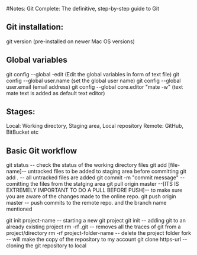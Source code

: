 #Notes: Git Complete: The definitive, step-by-step guide to Git

## Git installation:
git version (pre-installed on newer Mac OS versions)

## Global variables
git config --global -edit (Edit the global variables in form of text file)
git config --global user.name (set the global user name)
git config --global user.email (email address)
git config --global core.editor "mate -w" (text mate text is added as default text editor)

## Stages:
Local: Working directory, Staging area, Local repository
Remote: GitHub, BitBucket etc

## Basic Git workflow
git status -- check the status of the working directory files
git add [file-name]-- untracked files to be added to staging area before committing
git add . -- all untracked files are added
git commit -m "commit message" -- comitting the files from the statging area
git pull origin master --[ITS IS EXTREMELY IMPORTANT TO DO A PULL BEFORE PUSH]-- to make sure you are aware of the changes made to the online repo.
git push origin master -- push commits to the remote repo. and the branch name mentioned



git init project-name  -- starting a new git project
git init -- adding git to an already existing project 
rm -rf .git -- removes all the traces of git from a project/directory
rm -rf project-folder-name -- delete the project folder
fork -- will make the copy of the repository to my account
git clone https-url -- cloning the git repository to local 





